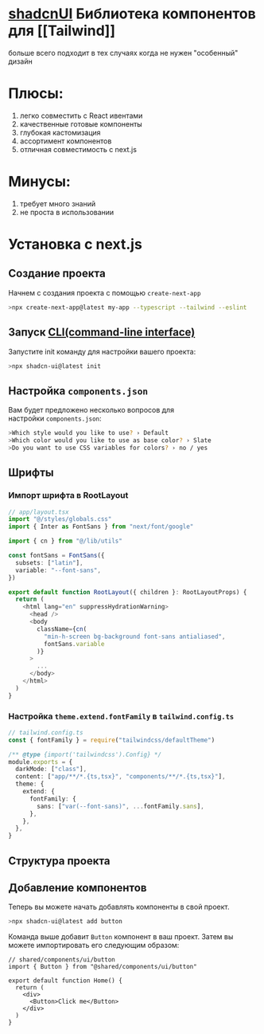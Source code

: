# [shadcnUI](https://ui.shadcn.com/) Библиотека компонентов для [[Tailwind]]
больше всего подходит в тех случаях когда не нужен "особенный" дизайн
# Плюсы:
1. легко совместить с React ивентами
2. качественные готовые компоненты
3. глубокая кастомизация
4. ассортимент компонентов
5. отличная совместимость с next.js
# Минусы:
1. требует много знаний
2. не проста в использовании
# Установка с next.js
## Создание проекта
Начнем с создания проекта с помощью `create-next-app`
```zsh title="terminal"
>npx create-next-app@latest my-app --typescript --tailwind --eslint

```

## Запуск [CLI(command-line interface)](https://en.wikipedia.org/wiki/Command-line_interface)
Запустите init команду для настройки вашего проекта:
```zsh title="terminal"
>npx shadcn-ui@latest init
```
## Настройка `components.json`
Вам будет предложено несколько вопросов для настройки `components.json`:
```zsh title="terminal"
>Which style would you like to use? › Default
>Which color would you like to use as base color? › Slate
>Do you want to use CSS variables for colors? › no / yes
```
## Шрифты
### Импорт шрифта в RootLayout
```ts showLineNumbers {3, 7-10, 17-18}
// app/layout.tsx
import "@/styles/globals.css" 
import { Inter as FontSans } from "next/font/google"

import { cn } from "@/lib/utils"

const fontSans = FontSans({
  subsets: ["latin"],
  variable: "--font-sans",
})

export default function RootLayout({ children }: RootLayoutProps) {
  return (
    <html lang="en" suppressHydrationWarning>
      <head />
      <body
        className={cn(
          "min-h-screen bg-background font-sans antialiased",
          fontSans.variable
        )}
      >
        ...
      </body>
    </html>
  )
}

```
### Настройка `theme.extend.fontFamily` в `tailwind.config.ts`
```ts showLineNumbers {9-11}
// tailwind.config.ts
const { fontFamily } = require("tailwindcss/defaultTheme")

/** @type {import('tailwindcss').Config} */
module.exports = {
  darkMode: ["class"],
  content: ["app/**/*.{ts,tsx}", "components/**/*.{ts,tsx}"],
  theme: {
    extend: {
      fontFamily: {
        sans: ["var(--font-sans)", ...fontFamily.sans],
      },
    },
  },
}

```
## Структура проекта

## Добавление компонентов
Теперь вы можете начать добавлять компоненты в свой проект.
```zsh title="terminal"
>npx shadcn-ui@latest add button
```
Команда выше добавит `Button` компонент в ваш проект. Затем вы можете импортировать его следующим образом:
```tsx showLineNumbers {1, 7}
// shared/components/ui/button
import { Button } from "@shared/components/ui/button"

export default function Home() {
  return (
    <div>
      <Button>Click me</Button>
    </div>
  )
}
```